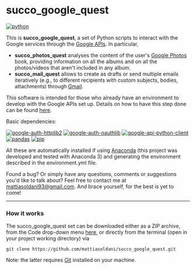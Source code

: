 # succo_google_quest

[![python](https://img.shields.io/badge/python-grey.svg)](https://www.python.org/)

This is **succo_google_quest**, a set of Python scripts to interact with the Google services through the [Google APIs](https://cloud.google.com/apis?hl=en). In particular,
- **succo_photos_quest** analyses the content of the user's [Google Photos](https://www.google.com/intl/en/photos/about/) book, providing information on all the albums and on all the photos/videos that aren't included in any album.
- **succo_mail_quest** allows to create as drafts or send multiple emails iteratively (e.g., to different recipients with custom subjects, bodies, attachments) through [Gmail](https://www.google.com/intl/en/gmail/about/).

This software is intended for those who already have an environment to develop with the Google APIs set up. Details on how to have this step done can be found [here](https://cloud.google.com/apis/docs/getting-started).

Basic dependencies:

[![google-auth-httplib2](https://img.shields.io/badge/google_auth_httplib2-grey.svg)](https://pypi.org/project/google-auth-httplib2/) [![google-auth-oauthlib](https://img.shields.io/badge/google_auth_oauthlib-grey.svg)](https://pypi.org/project/google-auth-oauthlib/) [![google-api-python-client](https://img.shields.io/badge/google_api_python_client-grey.svg)](https://github.com/googleapis/google-api-python-client) [![pandas](https://img.shields.io/badge/pandas-grey.svg)](https://pandas.pydata.org/) [![pip](https://img.shields.io/badge/pip-grey.svg)](https://pip.pypa.io/en/stable/)

All these are automatically installed if using [Anaconda](https://www.anaconda.com/) (this project was developed and tested with Anaconda 3) and generating the environment described in the environment.yml file.

Found a bug? Or simply have any questions, comments or suggestions you'd like to talk about? Feel free to contact me at <mattiasoldani93@gmail.com>. And brace yourself, for the best is yet to come!

---

### How it works

The succo_google_quest set can be downloaded either as a ZIP archive, from the Code drop-down menu [here](https://github.com/mattiasoldani/succo_google_quest), or directly from the terminal (open in your project working directory) via
```shell
git clone https://github.com/mattiasoldani/succo_google_quest.git
```
Note: the latter requires  [Git](https://git-scm.com/) installed on your machine.
